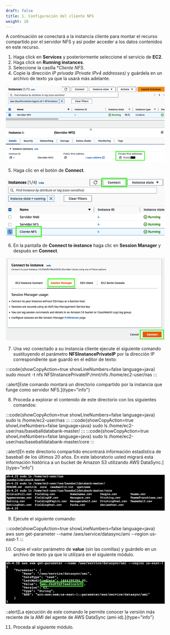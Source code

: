 ```yaml
---
draft: false
title: 1. Configuración del cliente NFS
weight: 10
---
```

A continuación se conectará a la instancia cliente para montar el recurso compartido por el servidor NFS y así poder acceder a los datos contenidos en este recurso.

1. Haga click en **Services** y posteriormente seleccione el servicio de **EC2**.
2. Haga click en **Running instances**.
3. Seleccione la casilla  **Cliente NFS*.
4. Copie la dirección *IP privada (Private IPv4 addresses)* y guárdela en un archivo de texto ya que la usará más adelante.

![Copiar dirección IP privada](/static/images/ds/ipprivada.png)

5. Haga clic en el botón de **Connect**.

![Connect to Linux Server](/static/images/ds/connect1.png)

6. En la pantalla de **Connect to instance** haga clic en **Session Manager** y después en **Connect**.

![Connect to NFS Client](/static/images/ds/connect2.png)

7. Una vez conectado a su instancia cliente ejecute el siguiente comando sustituyendo el parámetro **NFSInstancePrivateIP** por la dirección IP correspondiente que guardó en el editor de texto:

:::code{showCopyAction=true showLineNumbers=false language=java}
sudo mount -t nfs NFSInstancePrivateIP:/mnt/nfs /home/ec2-user/nas
:::

::alert[Este comando montará un directorio compartido por la instancia que funge como servidor NFS.]{type="info"}

8. Proceda a explorar el contenido de este directorio con los siguientes comandos:

:::code{showCopyAction=true showLineNumbers=false language=java}
sudo ls /home/ec2-user/nas
:::
:::code{showCopyAction=true showLineNumbers=false language=java}
sudo ls /home/ec2-user/nas/baseballdatabank-master/
:::
:::code{showCopyAction=true showLineNumbers=false language=java}
sudo ls /home/ec2-user/nas/baseballdatabank-master/core
:::

::alert[En este directorio compartido encontrará información estadística de baseball de los últimos 20 años. En este laboratorio usted migrará esta información histórica a un bucket de Amazon S3 utilizando AWS DataSync.]{type="info"}

![EC2 CLI](/static/images/ds/explorenfs.png)

9. Ejecute el siguiente comando:

:::code{showCopyAction=true showLineNumbers=false language=java}
aws ssm get-parameter --name /aws/service/datasync/ami --region us-east-1
:::

10. Copie el valor parámetro de **value** (sin las comillas) y guárdelo en un archivo de texto ya que lo utilizará en el siguiente módulo.

![Copy AMI id](/static/images/ds/copyami-id.png)

::alert[La ejecución de este comando le permite conocer la versión más reciente de la AMI del agente de AWS DataSync (ami-id).]{type="info"}

11. Proceda al siguiente módulo.